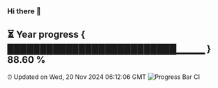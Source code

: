 ### Hi there 👋
⏳ Year progress { ██████████████████████████▁▁▁▁ } 88.60 %
---
⏰ Updated on Wed, 20 Nov 2024 06:12:06 GMT
![Progress Bar CI](https://github.com/Moyi321/Moyi321/workflows/Progress%20Bar%20CI/badge.svg)
